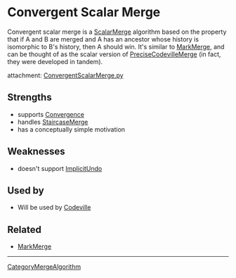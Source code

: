 # Convergent Scalar Merge

Convergent scalar merge is a [ScalarMerge](ScalarMerge.md) algorithm based on the property that if A and B are merged and A has an ancestor whose history is isomorphic to B's history, then A should win. It's similar to [MarkMerge](MarkMerge.md), and can be thought of as the scalar version of [PreciseCodevilleMerge](PreciseCodevilleMerge.md) (in fact, they were developed in tandem).

attachment: [ConvergentScalarMerge.py](attachments/ConvergentScalarMerge.py)

## Strengths

  * supports [Convergence](Convergence.md)
  * handles [StaircaseMerge](StaircaseMerge.md)
  * has a conceptually simple motivation

## Weaknesses

  * doesn't support [ImplicitUndo](ImplicitUndo.md)

## Used by

  * Will be used by [Codeville](Codeville.md)

## Related

  * [MarkMerge](MarkMerge.md)

----

[CategoryMergeAlgorithm](CategoryMergeAlgorithm.md)
